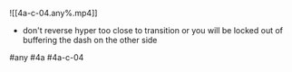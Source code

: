 

![[4a-c-04.any%.mp4]]

* don't reverse hyper too close to transition or you will be locked out of buffering the dash on the other side

#any #4a #4a-c-04
